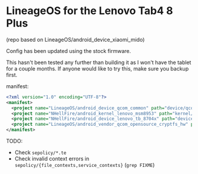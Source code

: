 # LineageOS for the Lenovo Tab4 8 Plus
(repo based on LineageOS/android_device_xiaomi_mido)

Config has been updated using the stock firmware.

This hasn't been tested any further than building it as I won't have the tablet for a couple months. If anyone would like to try this, make sure you backup first.

manifest:
```xml
<?xml version="1.0" encoding="UTF-8"?>
<manifest>
  <project name="LineageOS/android_device_qcom_common" path="device/qcom/common" remote="github" />
  <project name="NHellFire/android_kernel_lenovo_msm8953" path="kernel/lenovo/msm8953" remote="github" />
  <project name="NHellFire/android_device_lenovo_tb_8704x" path="device/lenovo/tb_8704x" remote="github" />
  <project name="LineageOS/android_vendor_qcom_opensource_cryptfs_hw" path="vendor/qcom/opensource/cryptfs_hw" remote="github" />
</manifest>
```



TODO:

* Check `sepolicy/*.te`
* Check invalid context errors in `sepolicy/{file_contexts,service_contexts}` (`grep FIXME`)

